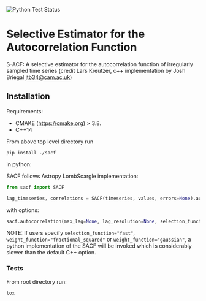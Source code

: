 ![Python Test Status](https://github.com/joshbriegal/sacf/workflows/Python%20tests/badge.svg)

# Selective Estimator for the Autocorrelation Function

S-ACF: A selective estimator for the autocorrelation function of irregularly sampled time series
(credit Lars Kreutzer, c++ implementation by Josh Briegal jtb34@cam.ac.uk)

## Installation

Requirements:

* CMAKE (https://cmake.org) > 3.8.
* C++14

From above top level directory run

```
pip install ./sacf
```

in python:


SACF follows Astropy LombScargle implementation:

```python
from sacf import SACF

lag_timeseries, correlations = SACF(timeseries, values, errors=None).autocorrelation()
```

with options:

```python
sacf.autocorrelation(max_lag=None, lag_resolution=None, selection_function='natural', weight_function='fast', alpha=None)
```

NOTE: If users specify `selection_function="fast"`, `weight_function="fractional_squared"` or `weight_function="gaussian"`, a python implementation of the SACF will be invoked which is considerably slower than the default C++ option.

### Tests

From root directory run:

```python
tox
```

